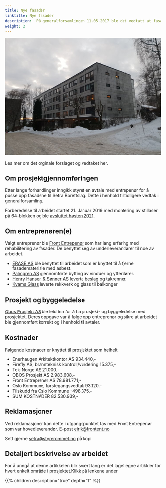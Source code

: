 ```yaml
---
title: Nye fasader
linktitle: Nye fasader
description:  På generalforsamlingen 11.05.2017 ble det vedtatt at fasadene skulle pusses opp. Det var over 40 år siden borettslaget ble bygget og tilstanden var langt fra optimal.
weight: 2
---
```


![Facade](fasade2.jpg "Originale fasader")

Les mer om det orginale forslaget og vedtaket her.

## Om prosjektgjennomføringen

Etter lange forhandlinger inngikk styret en avtale med entrepenør for å pusse opp fasadene til Setra Borettslag. Dette i henhold til tidligere vedtak i generalforsamling.

Forberedelse til arbeidet startet 21. Januar 2019 med montering av stillaser på 64-blokken og ble [avsluttet høsten 2021](https://frontent.no/beboerinformasjon/setra-borettslag/).

## Om entreprenøren(e)

Valgt entreprenør ble [Front Entrepenør](https://frontent.no/) som har lang erfaring med rehabilitering av fasader. De benyttet seg av underleverandører til noe av arbeidet.

- [ERASE AS](https://erase.no/) ble benyttet til arbeidet som er knyttet til å fjerne fasademateriale med asbest.
- [Palmgren AS](https://palmgren.as/) gjennomførte bytting av vinduer og ytterdører.
- [Henry Hansen & Sønner AS](https://www.hhansen.no/) leverte beslag og takrenner.
- [Kvams Glass](https://kvamsglass.no/) leverte rekkverk og glass til balkonger

## Prosjekt og byggeledelse

[Obos Prosjekt AS](https://nye.obos.no/bedrift/prosjektledelse/) ble leid inn for å ha prosjekt- og byggeledelse med prosjektet. Deres oppgave var å følge opp entreprenør og sikre at arbeidet ble gjennomført korrekt og i henhold til avtaler.

## Kostnader

Følgende kostnader er knyttet til prosjektet som helhelt

- Enerhaugen Arkitektkontor AS 934.440,-
- Firefly AS, brannteknisk kontroll/vurdering 15.375,-
- Tek-Norge AS 21.000.-
- OBOS Prosjekt AS 2.983.608.-
- Front Entreprenør AS 78.981.771,-
- Oslo Kommune, førstegangsvedtak 93.120.-
- Tilskudd fra Oslo Kommune -498.375.-
- SUM KOSTNADER 82.530.939,-

## Reklamasjoner
Ved reklamasjoner kan dette i utgangspunktet tas med Front Entrepenør som var hovedleverandør. E-post eirik@frontent.no

Sett gjerne setra@styrerommet.no på kopi
 
## Detaljert beskrivelse av arbeidet

For å unngå at denne artikkelen blir svært lang er det laget egne artikkler for hvert enkelt område i prosjektet.Klikk på lenkene under

{{% children description="true" depth="1" %}}
